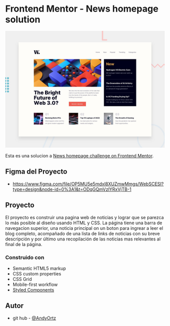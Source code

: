# Frontend Mentor - News homepage solution
![Design preview for the News homepage coding challenge](./design/desktop-preview.jpg)

Esta es una solucion a [News homepage challenge on Frontend Mentor](https://www.frontendmentor.io/challenges/news-homepage-H6SWTa1MFl).


## Figma del Proyecto
- https://www.figma.com/file/OP5MU5e5mdxl8XUZmwMmgs/WebSCESI?type=design&node-id=0%3A1&t=ODqGQmVzlYRxVjTB-1

## Proyecto
El proyecto es construir una pagina web de noticias y lograr que se parezca lo más posible al diseño usando HTML y CSS.
La página tiene una barra de navegacion superior, una noticia principal on un boton para ingrear a leer el blog completo, acompañado de una lista de links de noticias con su breve descripción y por último una recopilación de las noticias mas relevantes al final de la página.

### Construido con
- Semantic HTML5 markup
- CSS custom properties
- CSS Grid
- Mobile-first workflow
- [Styled Components](https://styled-components.com/)

## Autor
- git hub - [@AndyOrtz](https://github.com/andyortz)
